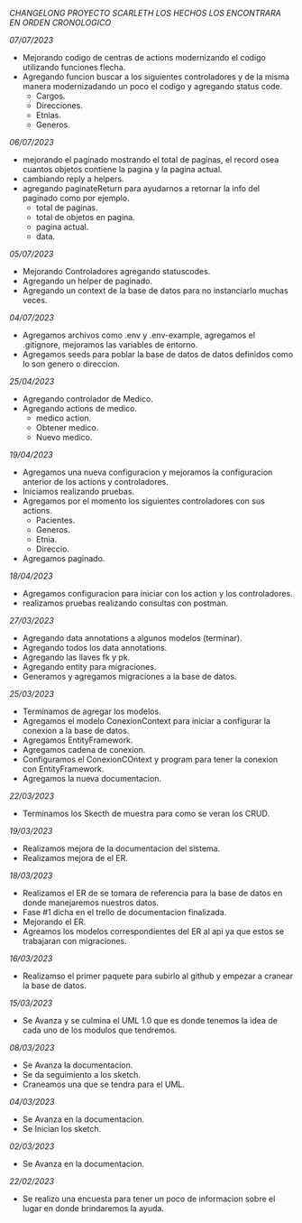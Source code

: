 *CHANGELONG PROYECTO SCARLETH*
*LOS HECHOS LOS ENCONTRARA EN ORDEN CRONOLOGICO*

*07/07/2023*
- Mejorando codigo de centras de actions modernizando el codigo utilizando funciones flecha.
- Agregando funcion buscar a los siguientes controladores y de la misma manera modernizadando un poco el codigo y agregando status code.
	- Cargos.
	- Direcciones.
	- Etnias.
	- Generos.

*06/07/2023*
- mejorando el paginado mostrando el total de paginas, el record osea cuantos objetos contiene la pagina y la pagina actual.
- cambiando reply a helpers.
- agregando paginateReturn para ayudarnos a retornar la info del paginado como por ejemplo.
	- total de paginas.
	- total de objetos en pagina.
	- pagina actual.
	- data.

*05/07/2023*
- Mejorando Controladores agregando statuscodes.
- Agregando un helper de paginado.
- Agregando un context de la base de datos para no instanciarlo muchas veces.

*04/07/2023*
- Agregamos archivos como .env y .env-example, agregamos el .gitignore, mejoramos las variables de entorno.
- Agregamos seeds para poblar la base de datos de datos definidos como lo son genero o direccion.

*25/04/2023*
- Agregando controlador de Medico.
- Agregando actions de medico.
	- medico action.
	- Obtener medico.
	- Nuevo medico.

*19/04/2023*
- Agregamos una nueva configuracion y mejoramos la configuracion anterior de los actions y controladores.
- Iniciamos realizando pruebas.
- Agregamos por el momento los siguientes controladores con sus actions.
	- Pacientes.
	- Generos.
	- Etnia.
	- Direccio.
- Agregamos paginado.
	
*18/04/2023*
- Agregamos configuracion para iniciar con los action y los controladores.
- realizamos pruebas realizando consultas con postman.

*27/03/2023*
- Agregando data annotations a algunos modelos (terminar).
- Agregando todos los data annotations.
- Agregando las llaves fk y pk.
- Agregando entity para migraciones.
- Generamos y agregamos migraciones a la base de datos.

*25/03/2023*
- Terminamos de agregar los modelos.
- Agregamos el modelo ConexionContext para iniciar a configurar la conexion a la base de datos.
- Agregamos EntityFramework.
- Agregamos cadena de conexion.
- Configuramos el ConexionCOntext y program para tener la conexion con EntityFramework.
- Agregamos la nueva documentacion.

*22/03/2023*
- Terminamos los Skecth de muestra para como se veran los CRUD.

*19/03/2023*
- Realizamos mejora de la documentacion del sistema.
- Realizamos mejora de el ER.

*18/03/2023*
- Realizamos el ER de se tomara de referencia para la base de datos en donde manejaremos nuestros datos.
- Fase #1 dicha en el trello de documentacion finalizada.
- Mejorando el ER.
- Agreamos los modelos correspondientes del ER al api ya que estos se trabajaran con migraciones.

*16/03/2023*
- Realizamso el primer paquete para subirlo al github y empezar a cranear la base de datos.

*15/03/2023*
- Se Avanza y se culmina el UML 1.0 que es donde tenemos la idea de cada uno de los modulos que tendremos.

*08/03/2023*
- Se Avanza la documentacion.
- Se da seguimiento a los sketch.
- Craneamos una que se tendra para el UML.

*04/03/2023*
- Se Avanza en la documentacion.
- Se Inician los sketch.

*02/03/2023*
- Se Avanza en la documentacion.

*22/02/2023*
- Se realizo una encuesta para tener un poco de informacion sobre el lugar en donde brindaremos la ayuda.




